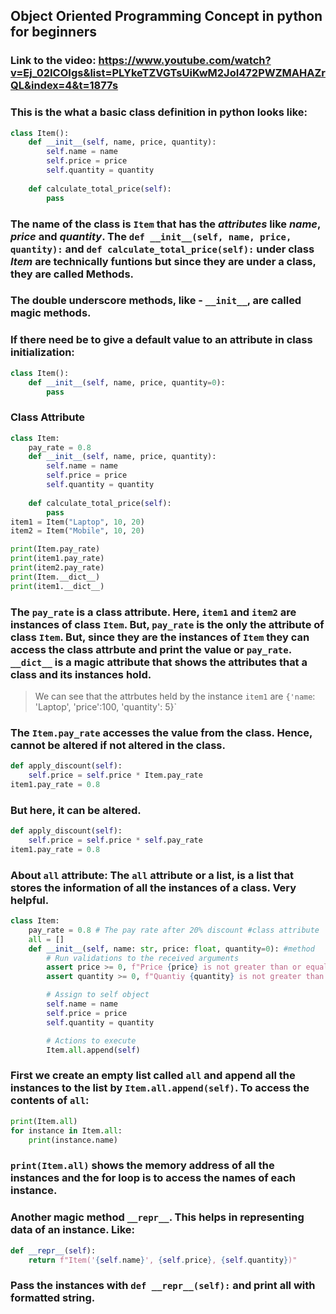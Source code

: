 ## Object Oriented Programming Concept in python for beginners

### Link to the video: https://www.youtube.com/watch?v=Ej_02ICOIgs&list=PLYkeTZVGTsUiKwM2JoI472PWZMAHAZrQL&index=4&t=1877s

### This is the what a basic class definition in python looks like:

```py
class Item():
    def __init__(self, name, price, quantity):
        self.name = name
        self.price = price
        self.quantity = quantity
    
    def calculate_total_price(self):
        pass
```

### The name of the class is `Item` that has the *attributes* like *name*, *price* and *quantity*. The `def __init__(self, name, price, quantity):` and `def calculate_total_price(self):` under class *Item* are technically funtions but since they are under a class, they are called **Methods**.

### The double underscore methods, like - `__init__`, are called magic methods.

### If there need be to give a default value to an attribute in class initialization:
```py
class Item():
    def __init__(self, name, price, quantity=0):
        pass
```

### Class Attribute

```py
class Item:
    pay_rate = 0.8
    def __init__(self, name, price, quantity):
        self.name = name
        self.price = price
        self.quantity = quantity
    
    def calculate_total_price(self):
        pass
item1 = Item("Laptop", 10, 20)
item2 = Item("Mobile", 10, 20)

print(Item.pay_rate)
print(item1.pay_rate)
print(item2.pay_rate)
print(Item.__dict__)
print(item1.__dict__)
```
### The `pay_rate` is a class attribute. Here, `item1` and `item2` are instances of class `Item`. But, `pay_rate` is the only the attribute of class `Item`. But, since they are the instances of `Item` they can access the class attrbute and print the value or `pay_rate`. `__dict__` is a magic attribute that shows the attributes that a class and its instances hold.  


> We can see that the attrbutes held by the instance `item1` are `{'name`: 'Laptop', 'price':100, 'quantity': 5}`

### The `Item.pay_rate` accesses the value from the class. Hence, cannot be altered if not altered in the class.
```py
def apply_discount(self):
    self.price = self.price * Item.pay_rate
item1.pay_rate = 0.8
```

### But here, it can be altered.
```py
def apply_discount(self):
    self.price = self.price * self.pay_rate
item1.pay_rate = 0.8
```

### About `all` attribute: The `all` attribute or a list, is a list that stores the information of all the instances of a class. Very helpful.

```py
class Item:
    pay_rate = 0.8 # The pay rate after 20% discount #class attribute
    all = []
    def __init__(self, name: str, price: float, quantity=0): #method
        # Run validations to the received arguments
        assert price >= 0, f"Price {price} is not greater than or equal to Zero!"
        assert quantity >= 0, f"Quantiy {quantity} is not greater than or equal to Zero!"

        # Assign to self object
        self.name = name
        self.price = price
        self.quantity = quantity

        # Actions to execute
        Item.all.append(self)
```

### First we create an empty list called `all` and append all the instances to the list by `Item.all.append(self)`. To access the contents of `all`:

```py
print(Item.all)
for instance in Item.all:
    print(instance.name)
```

### `print(Item.all)` shows the memory address of all the instances and the for loop is to access the names of each instance.

### Another magic method `__repr__`. This helps in representing data of an instance. Like:

```py
def __repr__(self):
    return f"Item('{self.name}', {self.price}, {self.quantity})"
```

### Pass the instances with `def __repr__(self):` and print all with formatted string.